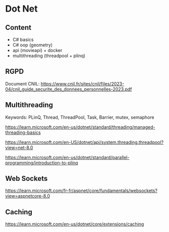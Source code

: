 # Dot Net

## Content
- C# basics
- C# oop (geometry)
- api (movieapi) + docker
- multithreading (threadpool + plinq)

## RGPD
Document CNIL:
https://www.cnil.fr/sites/cnil/files/2023-04/cnil_guide_securite_des_donnees_personnelles-2023.pdf

## Multithreading
Keywords: PLinQ, Thread, ThreadPool, Task, Barrier, mutex, semaphore

https://learn.microsoft.com/en-us/dotnet/standard/threading/managed-threading-basics

https://learn.microsoft.com/en-US/dotnet/api/system.threading.threadpool?view=net-8.0

https://learn.microsoft.com/en-us/dotnet/standard/parallel-programming/introduction-to-plinq

## Web Sockets
https://learn.microsoft.com/fr-fr/aspnet/core/fundamentals/websockets?view=aspnetcore-8.0

## Caching
https://learn.microsoft.com/en-us/dotnet/core/extensions/caching

